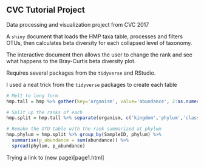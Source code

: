 ## CVC Tutorial Project
Data processing and visualization project from CVC 2017

A `shiny` document that loads the HMP taxa table, processes and filters OTUs, then calculates beta diversity for each collapsed level of taxonomy.

The interactive document then allows the user to change the rank and see what happens to the Bray-Curtis beta diversity plot.

Requires several packages from the `tidyverse` and RStudio.

I used a neat trick from the `tidyverse` packages to create each table

```R
# Melt to long form
hmp.tall = hmp %>% gather(key='organism', value='abundance', 2:as.numeric(ncol(hmp)))

# Split up the ranks of each
hmp.split = hmp.tall %>% separate(organism, c('kingdom','phylum','class','order','family','genus','species','strain'), sep = ';')

# Remake the OTU table with the rank summarized at phylum
hmp.phylum = hmp.split %>% group_by(SampleID, phylum) %>%
  summarise(p_abundance = sum(abundance)) %>%
  spread(phylum, p_abundance)
```
Trying a link to (new page)[page1.html]

